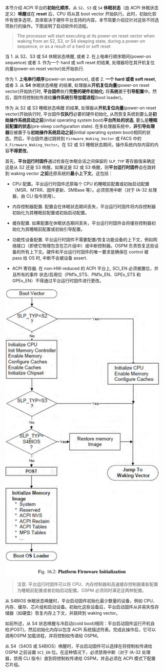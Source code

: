 
本节介绍 ACPI 平台的**初始化顺序**。从 `S2`、`S3` 或 `S4` **休眠状态**（由 ACPI 休眠状态定义）**唤醒**或在 **reset** 后，CPU 将从其 boot vector 开始执行。此时，初始化软件有很多选项，具体取决于硬件平台支持的内容。本节简要介绍应针对这些不同选项执行的操作。下图说明了启动软件的流程。

> The processor will start executing at its power-on reset vector when waking from an S2, S3, or S4 sleeping state, during a power-on sequence, or as a result of a hard or soft reset

当 1. 从 S2、S3 或 S4 休眠状态唤醒, 或者 2. 在上电串行顺序期间(power-on sequence) 或者 3. 作为一个 hard 或 soft reset 的结果, 处理器将在其开机复位向量(power-on reset vector)处开始执行.

作为 1. **上电串行顺序**(power-on sequence), 或者 2. **一个 hard 或者 soft reset**, 或者 3. 从 **S4** 休眠状态唤醒 的结果, 处理器从**开机复位向量**(power-on reset vector)开始执行时, **平台固件**执行**完整的硬件初始化**; 将**系统**置于**引导配置**中。然后，固件将控制权传递给**操作系统引导加载进程**(boot loader)。

作为 从 S2 或 S3 睡眠状态唤醒 的结果, 处理器从**开机复位向量**(power-on reset vector)开始执行时, 平台固件**仅执行**必要的硬件初始化, 从而恢复系统到要么是**初始操作系统启动之前**(initial operating system boot)**平台所处的状态**, 要么是**睡眠前配置的状态**(pre-sleep configuration state). 在多处理器系统中，**非引导处理器**应被置于与**初始操作系统启动之前**(initial operating system boot)相同的状态。然后，平台固件通过跳转到 `Firmware_Waking_Vector` 或 FACS 中的 `X_Firmware_Waking_Vector`。在 S2 或 S3 睡眠状态期间，操作系统内存内容的内容**不得更改**。

首先，**平台运行时固件**通过检查在休眠会话之间保留的 `SLP_TYP` 寄存器值来确定这是从 S2 还是 S3 唤醒。如果这是 S2 或 S3 唤醒，则**平台运行时固件**会在跳转到 waking vector **之前**还原系统的**最小上下文**。这包括：

* CPU 配置。平台运行时固件还原每个 CPU 的睡眠前配置或初始启动配置（MSR、MTRR、固件更新、SMBase 等）。必须禁用中断（对于 IA-32 处理器，由 CLI 指令禁用）。

* 内存控制器配置. 配置会在休眠状态期间丢失，平台运行时固件将内存控制器初始化为其睡眠前配置或初始启动配置。

* 缓存配置. 如果配置在休眠状态期间丢失，平台运行时固件会将缓存控制器初始化为其睡眠前配置或初始引导配置。

* 功能性设备配置. 平台运行时固件不需要配置/恢复功能设备的上下文，例如网络接口（即使它物理包含在芯片组中）或中断控制器。OSPM 负责恢复这些设备的所有上下文。硬件和平台运行时固件的唯一要求是确保在 control 被 pass 给 OS 时, 中断不会被设备 assert.

* ACPI 寄存器. 在 non-HW-reduced 的 ACPI 平台上, SCI_EN 必须被置位，并且所有的事件 状态/启用位（PM1x_STS、PM1x_EN、GPEx_STS 和 GPEx_EN）不得通过平台运行时固件进行更改。

![2023-06-13-14-46-54.png](./images/2023-06-13-14-46-54.png)

> 注意: 平台运行时固件可以将 CPU、内存控制器和高速缓存控制器重新配置为睡眠前配置或者初始启动配置。OSPM 必须同时满足这两种配置。

从 S4BIOS 休眠状态唤醒时，平台启动固件初始化最少数量的设备，例如 CPU、内存、缓存、芯片组和启动设备。初始化这些设备后，平台启动固件从非易失性存储器（如硬盘）恢复内存上下文，并跳转到 waking vector。

如前所述，从 S4 状态唤醒与冷启动(cold boot)相同：平台启动固件运行开机自检(POST)，然后初始化内存以包含 ACPI 系统描述符表。完成此操作后，它可以调用OSPM 加载进程，并将控制权传递给 OSPM。

从 S4（S4OS 或 S4BIOS）唤醒时，平台启动固件可以选择在将控制权传递给 OSPM 之前设置 `SCI_EN` 位。在这种情况下，必须禁用中断（对于 IA-32 处理器，禁用 CLI 指令）直到将控制权传递给 OSPM，并且必须在 ACPI 模式下配置芯片组。

